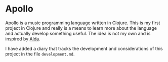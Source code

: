 # Apollo

Apollo is a music programming language written in Clojure. This is my first project in Clojure and really is a means to learn more about the language and actually develop something useful. The idea is not my own and is inspired by [Alda](https://github.com/alda-lang/alda).

I have added a diary that tracks the development and considerations of this project in the file `development.md`.